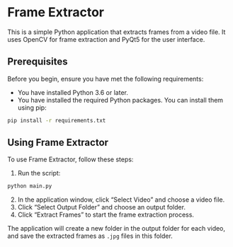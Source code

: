 # Frame Extractor

This is a simple Python application that extracts frames from a video file. It uses OpenCV for frame extraction and PyQt5 for the user interface.

## Prerequisites

Before you begin, ensure you have met the following requirements:

- You have installed Python 3.6 or later.
- You have installed the required Python packages. You can install them using pip:

```bash
pip install -r requirements.txt
```

## Using Frame Extractor

To use Frame Extractor, follow these steps:

1. Run the script:

```bash
python main.py
```

2. In the application window, click “Select Video” and choose a video file.
3. Click “Select Output Folder” and choose an output folder.
4. Click “Extract Frames” to start the frame extraction process.

The application will create a new folder in the output folder for each video, and save the extracted frames as `.jpg` files in this folder.
